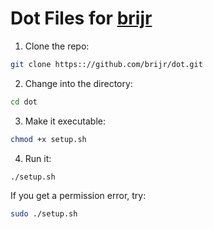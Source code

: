 # Dot Files for [brijr](https://brijr.dev)

1. Clone the repo:

```bash
git clone https:://github.com/brijr/dot.git
```

2. Change into the directory:

```bash
cd dot
```

3. Make it executable:

```bash
chmod +x setup.sh
```

4. Run it:

```bash
./setup.sh
```

If you get a permission error, try:

```bash
sudo ./setup.sh
```
